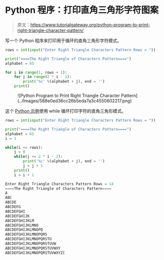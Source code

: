 # Python 程序：打印直角三角形字符图案

> 原文：<https://www.tutorialgateway.org/python-program-to-print-right-triangle-character-pattern/>

写一个 Python 程序来打印用于循环的直角三角形字符模式。

```py
rows = int(input("Enter Right Triangle Characters Pattern Rows = "))

print("====The Right Triangle of Characters Pattern====")
alphabet = 65

for i in range(1, rows + 1):
    for j in range(2 * i - 1):
        print('%c' %(alphabet + j), end = '')
    print()
```

<figure class="wp-block-image size-large">![Python Program to Print Right Triangle Character Pattern](../Images/588e0ed36cc26b5eda7a3c4550602217.png)</figure>

这个 [Python 示例](https://www.tutorialgateway.org/python-programming-examples/)使用 while 循环打印字符的直角三角形模式。

```py
rows = int(input("Enter Right Triangle Characters Pattern Rows = "))

print("====The Right Triangle of Characters Pattern====")
alphabet = 65
i = 1

while(i <= rows):
    j = 0
    while(j <= 2 * i - 2):
        print('%c' %(alphabet + j), end = '')
        j = j + 1
    print()
    i = i + 1
```

```py
Enter Right Triangle Characters Pattern Rows = 14
====The Right Triangle of Characters Pattern====
A
ABC
ABCDE
ABCDEFG
ABCDEFGHI
ABCDEFGHIJK
ABCDEFGHIJKLM
ABCDEFGHIJKLMNO
ABCDEFGHIJKLMNOPQ
ABCDEFGHIJKLMNOPQRS
ABCDEFGHIJKLMNOPQRSTU
ABCDEFGHIJKLMNOPQRSTUVW
ABCDEFGHIJKLMNOPQRSTUVWXY
ABCDEFGHIJKLMNOPQRSTUVWXYZ[
```